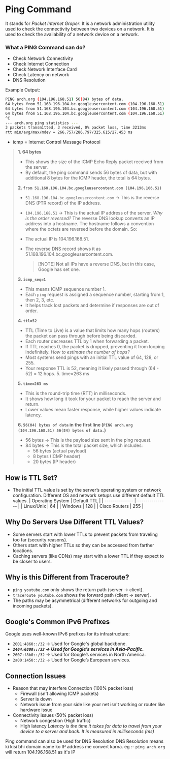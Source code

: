 # Ping Command

It stands for _Packet Internet Groper_. It is a network administration utility used to check the connectivity between two devices on a network. It is used to check the availability of a network device on a network.

### What a PING Command can do?

- Check Network Connectivity
- Check Internet Connection
- Check Network Interface Card
- Check Latency on network
- DNS Resolution

Example Output:

```bash ping arch.org
PING arch.org (104.196.168.51) 56(84) bytes of data.
64 bytes from 51.168.196.104.bc.googleusercontent.com (104.196.168.51): icmp_seq=1 ttl=52 time=268 ms
64 bytes from 51.168.196.104.bc.googleusercontent.com (104.196.168.51): icmp_seq=2 ttl=52 time=267 ms
64 bytes from 51.168.196.104.bc.googleusercontent.com (104.196.168.51): icmp_seq=3 ttl=52 time=326 ms
^C
--- arch.org ping statistics ---
3 packets transmitted, 3 received, 0% packet loss, time 3213ms
rtt min/avg/max/mdev = 266.757/286.797/325.615/27.453 ms
```

- icmp = Internet Control Message Protocol

> **1. 64 bytes**
>
> - This shows the size of the ICMP Echo Reply packet received from the server.
> - By default, the ping command sends 56 bytes of data, but with additional 8 bytes for the ICMP header, the total is 64 bytes.
>
> **2. `from 51.168.196.104.bc.googleusercontent.com (104.196.168.51)`**
>
> - `51.168.196.104.bc.googleusercontent.com` -> This is the reverse DNS (PTR record) of the IP address.
> - `104.196.168.51` → This is the actual IP address of the server.
>   _Why is the order reversed?_
>   The reverse DNS lookup converts an IP address into a hostname.
>   The hostname follows a convention where the octets are reversed before the domain.
>   So:
> - The actual IP is 104.196.168.51.
> - The reverse DNS record shows it as 51.168.196.104.bc.googleusercontent.com.
>
>   > [!NOTE] Not all IPs have a reverse DNS, but in this case, Google has set one.
>
> **3. `icmp_seq=1`**
>
> - This means ICMP sequence number 1.
> - Each `ping` request is assigned a sequence number, starting from 1, then 2, 3, etc.
> - It helps track lost packets and determine if responses are out of order.
>
> **4. `ttl=52`**
>
> - TTL (Time to Live) is a value that limits how many hops (routers) the packet can pass through before being discarded.
> - Each router decreases TTL by 1 when forwarding a packet.
> - If TTL reaches 0, the packet is dropped, preventing it from looping indefinitely.
>   _How to estimate the number of hops?_
> - Most systems send pings with an initial TTL value of 64, 128, or 255.
> - Your response TTL is 52, meaning it likely passed through (64 - 52) = 12 hops. 5. time=263 ms
>
> **5. `time=263 ms`**
>
> - This is the round-trip time (RTT) in milliseconds.
> - It shows how long it took for your packet to reach the server and return.
> - Lower values mean faster response, while higher values indicate latency.
>
> **6. `56(84) bytes of data` in the first line (`PING arch.org (104.196.168.51) 56(84) bytes of data.`)**
>
> - 56 bytes → This is the payload size sent in the ping request.
> - 84 bytes → This is the total packet size, which includes:
>   - 56 bytes (actual payload)
>   - 8 bytes (ICMP header)
>   - 20 bytes (IP header)

## How is TTL Set?

- The initial TTL value is set by the server’s operating system or network configuration. Different OS and network setups use different default TTL values.
  | Operating System | Default TTL |
  | -------------- | --------------- |
  | Linux/Unix | 64 |
  | Windows | 128 |
  | Cisco Routers | 255 |

## Why Do Servers Use Different TTL Values?

- Some servers start with lower TTLs to prevent packets from traveling too far (security reasons).
- Others start with higher TTLs so they can be accessed from farther locations.
- Caching servers (like CDNs) may start with a lower TTL if they expect to be closer to users.

## Why is this Different from Traceroute?

- `ping youtube.com` only shows the return path (server → client).
- `traceroute youtube.com` shows the forward path (client → server).
- The paths may be asymmetrical (different networks for outgoing and incoming packets).

## Google's Common IPv6 Prefixes

Google uses well-known IPv6 prefixes for its infrastructure:

- `2001:4860::/32` → Used for Google's global backbone.
- **_`2404:6800::/32` → Used for Google’s services in Asia-Pacific._**
- `2607:f8b0::/32` → Used for Google’s services in North America.
- `2a00:1450::/32` → Used for Google’s European services.

## Connection Issues

- Reason that may interfere Connection (100% packet loss)
  - Firewall (isn't allowing ICMP packets)
  - Server is down
  - Network issue from your side like your net isn't working or router like hardware issue
- Connectivity issues (50% packet loss)
  - Network congestion (High traffic)
  - High latency _Latency is the time it takes for data to travel from your device to a server and back. It is measured in milliseconds (ms)_

Ping command can also be used for DNS Resolution
DNS Resolution means ki kisi bhi domain name ko IP address me convert karna. eg :- `ping arch.org` will return 104.196.168.51 as it's IP
